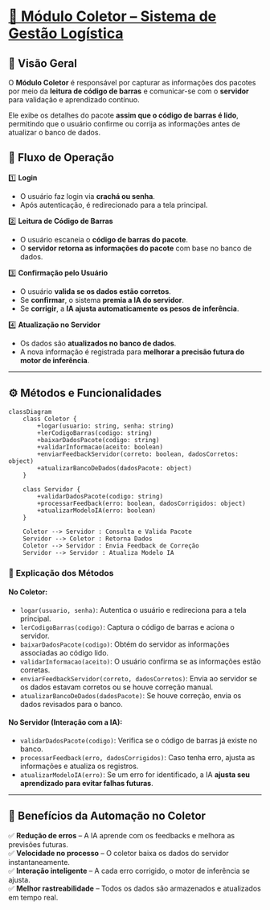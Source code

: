 # [📲 Módulo Coletor – Sistema de Gestão Logística](https://wireframe.cc/pro/pp/087e9bb82863921)

## 🚀 Visão Geral
O **Módulo Coletor** é responsável por capturar as informações dos pacotes por meio da **leitura de código de barras** e comunicar-se com o **servidor** para validação e aprendizado contínuo.

Ele exibe os detalhes do pacote **assim que o código de barras é lido**, permitindo que o usuário confirme ou corrija as informações antes de atualizar o banco de dados.

## 📜 Fluxo de Operação

1️⃣ **Login**  
   - O usuário faz login via **crachá ou senha**.  
   - Após autenticação, é redirecionado para a tela principal.

2️⃣ **Leitura de Código de Barras**  
   - O usuário escaneia o **código de barras do pacote**.  
   - O **servidor retorna as informações do pacote** com base no banco de dados.  

3️⃣ **Confirmação pelo Usuário**  
   - O usuário **valida se os dados estão corretos**.  
   - Se **confirmar**, o sistema **premia a IA do servidor**.  
   - Se **corrigir**, a **IA ajusta automaticamente os pesos de inferência**.

4️⃣ **Atualização no Servidor**  
   - Os dados são **atualizados no banco de dados**.  
   - A nova informação é registrada para **melhorar a precisão futura do motor de inferência**.

---

## ⚙️ Métodos e Funcionalidades

```mermaid
classDiagram
    class Coletor {
        +logar(usuario: string, senha: string)
        +lerCodigoBarras(codigo: string)
        +baixarDadosPacote(codigo: string)
        +validarInformacao(aceito: boolean)
        +enviarFeedbackServidor(correto: boolean, dadosCorretos: object)
        +atualizarBancoDeDados(dadosPacote: object)
    }

    class Servidor {
        +validarDadosPacote(codigo: string)
        +processarFeedback(erro: boolean, dadosCorrigidos: object)
        +atualizarModeloIA(erro: boolean)
    }

    Coletor --> Servidor : Consulta e Valida Pacote
    Servidor --> Coletor : Retorna Dados
    Coletor --> Servidor : Envia Feedback de Correção
    Servidor --> Servidor : Atualiza Modelo IA
```

### 📌 **Explicação dos Métodos**
#### **No Coletor:**
- `logar(usuario, senha)`: Autentica o usuário e redireciona para a tela principal.
- `lerCodigoBarras(codigo)`: Captura o código de barras e aciona o servidor.
- `baixarDadosPacote(codigo)`: Obtém do servidor as informações associadas ao código lido.
- `validarInformacao(aceito)`: O usuário confirma se as informações estão corretas.
- `enviarFeedbackServidor(correto, dadosCorretos)`: Envia ao servidor se os dados estavam corretos ou se houve correção manual.
- `atualizarBancoDeDados(dadosPacote)`: Se houve correção, envia os dados revisados para o banco.

#### **No Servidor (Interação com a IA):**
- `validarDadosPacote(codigo)`: Verifica se o código de barras já existe no banco.
- `processarFeedback(erro, dadosCorrigidos)`: Caso tenha erro, ajusta as informações e atualiza os registros.
- `atualizarModeloIA(erro)`: Se um erro for identificado, a IA **ajusta seu aprendizado para evitar falhas futuras**.

---

## 🎯 Benefícios da Automação no Coletor
✅ **Redução de erros** – A IA aprende com os feedbacks e melhora as previsões futuras.  
✅ **Velocidade no processo** – O coletor baixa os dados do servidor instantaneamente.  
✅ **Interação inteligente** – A cada erro corrigido, o motor de inferência se ajusta.  
✅ **Melhor rastreabilidade** – Todos os dados são armazenados e atualizados em tempo real.  